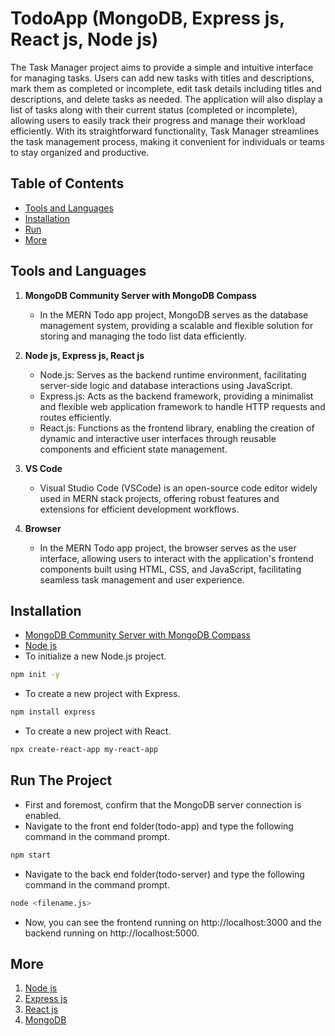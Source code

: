 # TodoApp (MongoDB, Express js, React js, Node js)

The Task Manager project aims to provide a simple and intuitive interface for managing tasks. Users can add new tasks with titles and descriptions, mark them as completed or incomplete, edit task details including titles and descriptions, and delete tasks as needed. The application will also display a list of tasks along with their current status (completed or incomplete), allowing users to easily track their progress and manage their workload efficiently. With its straightforward functionality, Task Manager streamlines the task management process, making it convenient for individuals or teams to stay organized and productive.

## Table of Contents
- [Tools and Languages](#about)
- [Installation](#installation)
- [Run](#run)
- [More](#more)

## Tools and Languages
1. **MongoDB Community Server with MongoDB Compass**
   - In the MERN Todo app project, MongoDB serves as the database management system, providing a scalable and flexible solution for storing and managing the todo list data efficiently.

2. **Node js, Express js, React js**
   - Node.js: Serves as the backend runtime environment, facilitating server-side logic and database interactions using JavaScript.
   - Express.js: Acts as the backend framework, providing a minimalist and flexible web application framework to handle HTTP requests and routes efficiently.
   - React.js: Functions as the frontend library, enabling the creation of dynamic and interactive user interfaces through reusable components and efficient state management.

3. **VS Code**
   - Visual Studio Code (VSCode) is an open-source code editor widely used in MERN stack projects, offering robust features and extensions for efficient development workflows.
  
4. **Browser**
   - In the MERN Todo app project, the browser serves as the user interface, allowing users to interact with the application's frontend components built using HTML, CSS, and JavaScript, facilitating seamless task management and user experience.

## Installation
- [MongoDB Community Server with MongoDB Compass](https://www.mongodb.com/try/download/community)
- [Node js](https://nodejs.org/en)
- To initialize a new Node.js project.
```bash
npm init -y
```
- To create a new project with Express.
```bash
npm install express
```

- To create a new project with React.
```bash
npx create-react-app my-react-app
```

## Run The Project

- First and foremost, confirm that the MongoDB server connection is enabled.
- Navigate to the front end folder(todo-app) and type the following command in the command prompt.
```bash
npm start
```

- Navigate to the back end folder(todo-server) and type the following command in the command prompt.
```bash
node <filename.js>
```

- Now, you can see the frontend running on http://localhost:3000 and the backend running on http://localhost:5000.

## More
1. [Node js](https://nodejs.org/docs/latest/api/)
2. [Express js](https://expressjs.com/en/starter/installing.html)
3. [React js](https://legacy.reactjs.org/docs/getting-started.html)
4. [MongoDB](https://www.mongodb.com/docs/)
